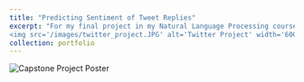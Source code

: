 ```yaml
---
title: "Predicting Sentiment of Tweet Replies"
excerpt: "For my final project in my Natural Language Processing course, I chose to reproduce a study that sought to predict the aggregate sentiment of a given tweet's replies (as positive, neutral, or negative). I used both a Bi-LSTM and a CNN model for this task. Overall, I was able to come within 2% of the top published results, with the Bi-LSTM slightly outperfomring the CNN on a hand-labeled test set. <br/>
<img src='/images/twitter_project.JPG' alt='Twitter Project' width='600' height='600'>"
collection: portfolio
---
```


<!-- <!DOCTYPE html> -->

<html>
<head>
  <style>
    .click-to-zoom {
      position: relative;
      width: 1000px; /* Set the initial width */
      transition: width 0.3s ease;
      cursor: pointer;
    }

    .click-to-zoom img {
      width: 100%;
      height: auto;
    }
  </style>
</head>
<body>

<div class="click-to-zoom" onclick="toggleZoom(this)">
  <img src="{{ "/images/Group_10_Capstone_Poster.jpg" | relative_url }}" alt="Capstone Project Poster">
</div>

<script>
  function toggleZoom(element) {
    if (element.style.width === '100%') {
      element.style.width = '600px'; /* Set the expanded width */
    } else {
      element.style.width = '100%';
    }
  }
</script>

</body>
</html>


<!-- <style>
  .zoom-container {
    overflow: hidden;
    width: 1000px; /* Set the width of the zoom container */
    height: 1000px; /* Set the height of the zoom container */
  }

  .zoom-image {
    width: 100%;
    height: 100%;
    transition: transform 0.3s;
  }

  .zoom-container:hover .zoom-image {
    transform: scale(1.5); /* Zoom in by 50% on hover */
    transform-origin: center center; /* Zoom from the center */
  }
</style>

<script>
  const container = document.querySelector('.zoom-container');
  const image = document.querySelector('.zoom-image');

  container.addEventListener('mousemove', (e) => {
    const rect = container.getBoundingClientRect();
    const offsetX = e.clientX - rect.left;
    const offsetY = e.clientY - rect.top;
    const percentX = offsetX / container.offsetWidth;
    const percentY = offsetY / container.offsetHeight;
    
    image.style.transformOrigin = `${percentX * 100}% ${percentY * 100}%`;
  });
</script>


<div class="zoom-container">
  <img src="{{ "/images/Group_10_Capstone_Poster.jpg" | relative_url }}" alt="Capstone Project Poster" class="zoom-image">
</div> -->

<!-- Zoomed image

<style>
  .centered-image {
    display: block;
    margin: 0 auto;
    max-width: 100%; /* Ensure the image doesn't exceed the viewport width */
    transition: transform 0.3s; /* Add smooth transition for zoom effect */
  }

  .centered-image:hover {
    transform: scale(1.7); /* Zoom in by 20% on hover */
  }
</style>

<img src="{{ "/images/Group_10_Capstone_Poster.jpg" | relative_url }}" alt="Capstone Project Poster" width="1000" height="1000" class="centered-image"> -->

<!-- Regular image -->

<!-- <img src="{{ "/images/NLP_Twitter_Project_Poster.jpg" | relative_url }}" alt="Twitter Project Poster" width="1250" height="1250" class="centered-image"> -->
